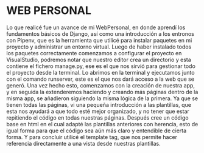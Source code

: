 # WEB PERSONAL
Lo que realicé fue un avance de mi WebPersonal, en donde aprendí los fundamentos básicos de Django, así como una introducción a los entronos con Pipenv, que es la herramienta que utilicé para instalar paquetes en mi proyecto y administrar un entorno virtual.
Luego de haber instalado todos los paquetes correctamente comenzamos a configurar el proyecto en VisualStudio, podremos notar que nuestro editor crea un directorio y esta contiene el fichero manage.py, ese es el que nos sirvió para gestionar todo el proyecto desde la terminal.
Lo abrimos en la terminal y ejecutamos junto con el comando runserver, este es el que nos dará acceso a la web que se generó.
Una vez hecho esto, comenzamos con la creación de nuestra app, y en seguida la extenderemos haciendo y creando más páginas dentro de la misma app, se añadieron siguiendo la misma lógica de la primera.
Ya que se tienen todas las páginas, vi una pequeña introducción a las plantillas, que esta nos ayudará a que todo esté mejor organizado, y no tener que estar repitiendo el código en todas nuestras páginas.
Después cree un código base en html en el cual adapté las plantillas anteriores con herencia, esto de igual forma para que el código sea aún más claro y entendible de cierta forma.
Y para concluir utilicé el template tag, que nos permite hacer referencia directamente a una vista desde nuestras plantillas.
